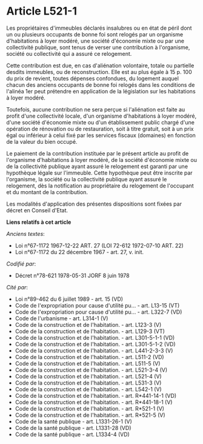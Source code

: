 # Article L521-1

Les propriétaires d'immeubles déclarés insalubres ou en état de péril dont un ou plusieurs occupants de bonne foi sont
relogés par un organisme d'habitations à loyer modéré, une société d'économie mixte ou par une collectivité publique, sont
tenus de verser une contribution à l'organisme, société ou collectivité qui a assuré ce relogement.

Cette contribution est due, en cas d'aliénation volontaire, totale ou partielle desdits immeubles, ou de reconstruction. Elle
est au plus égale à 15 p. 100 du prix de revient, toutes dépenses confondues, du logement auquel chacun des anciens occupants
de bonne foi relogés dans les conditions de l'alinéa 1er peut prétendre en application de la législation sur les habitations
à loyer modéré.

Toutefois, aucune contribution ne sera perçue si l'aliénation est faite au profit d'une collectivité locale, d'un organisme
d'habitations à loyer modéré, d'une société d'économie mixte ou d'un établissement public chargé d'une opération de
rénovation ou de restauration, soit à titre gratuit, soit à un prix égal ou inférieur à celui fixé par les services fiscaux
(domaines) en fonction de la valeur du bien occupé.

Le paiement de la contribution instituée par le présent article au profit de l'organisme d'habitations à loyer modéré, de la
société d'économie mixte ou de la collectivité publique ayant assuré le relogement est garanti par une hypothèque légale sur
l'immeuble. Cette hypothèque peut être inscrite par l'organisme, la société ou la collectivité publique ayant assuré le
relogement, dès la notification au propriétaire du relogement de l'occupant et du montant de la contribution.

Les modalités d'application des présentes dispositions sont fixées par décret en Conseil d'Etat.

**Liens relatifs à cet article**

_Anciens textes_:

  - Loi n°67-1172 1967-12-22 ART. 27 (LOI 72-612 1972-07-10 ART. 22)
  - Loi n°67-1172 du 22 décembre 1967 - art. 27, v. init.

_Codifié par_:

  - Décret n°78-621 1978-05-31 JORF 8 juin 1978

_Cité par_:

  - Loi n°89-462 du 6 juillet 1989 - art. 15 (VD)
  - Code de l'expropriation pour cause d'utilité pu... - art. L13-15 (VT)
  - Code de l'expropriation pour cause d'utilité pu... - art. L322-7 (VD)
  - Code de l'urbanisme - art. L314-1 (V)
  - Code de la construction et de l'habitation. - art. L123-3 (V)
  - Code de la construction et de l'habitation. - art. L129-3 (VT)
  - Code de la construction et de l'habitation. - art. L301-5-1-1 (VD)
  - Code de la construction et de l'habitation. - art. L301-5-1-2 (VD)
  - Code de la construction et de l'habitation. - art. L441-2-3-3 (V)
  - Code de la construction et de l'habitation. - art. L511-2 (VD)
  - Code de la construction et de l'habitation. - art. L511-5 (V)
  - Code de la construction et de l'habitation. - art. L521-3-4 (V)
  - Code de la construction et de l'habitation. - art. L521-4 (V)
  - Code de la construction et de l'habitation. - art. L531-3 (V)
  - Code de la construction et de l'habitation. - art. L542-1 (V)
  - Code de la construction et de l'habitation. - art. R*441-14-1 (VD)
  - Code de la construction et de l'habitation. - art. R*441-18-1 (V)
  - Code de la construction et de l'habitation. - art. R*521-1 (V)
  - Code de la construction et de l'habitation. - art. R*521-5 (V)
  - Code de la santé publique - art. L1331-26-1 (V)
  - Code de la santé publique - art. L1331-28 (VD)
  - Code de la santé publique - art. L1334-4 (VD)

